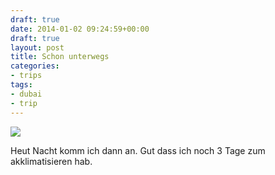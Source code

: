 ```yaml
---
draft: true
date: 2014-01-02 09:24:59+00:00
draft: true
layout: post
title: Schon unterwegs
categories:
- trips
tags:
- dubai
- trip
---
```


[![](http://clemi.ag3r.at/wp-content/uploads/2014/01/wpid-Photo-02.01.2014-1323.jpg)](http://clemi.ag3r.at/wp-content/uploads/2014/01/wpid-Photo-02.01.2014-1323.jpg)





Heut Nacht komm ich dann an. Gut dass ich noch 3 Tage zum akklimatisieren hab. 




